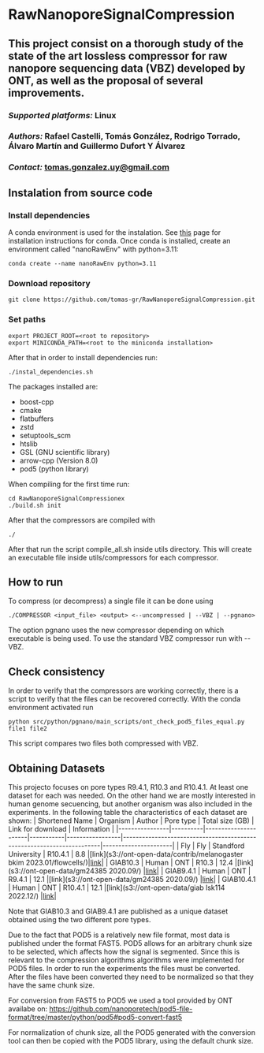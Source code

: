 # RawNanoporeSignalCompression
## This project consist on a thorough study of the state of the art lossless compressor for raw nanopore sequencing data (VBZ) developed by ONT, as well as the proposal of several improvements. 
### *Supported platforms:* Linux
### *Authors:* Rafael Castelli, Tomás González, Rodrigo Torrado, Álvaro Martín and Guillermo Dufort Y Álvarez
### *Contact:* tomas.gonzalez.uy@gmail.com

## Instalation from source code
### Install dependencies
A conda environment is used for the instalation.
See [this](https://docs.conda.io/projects/conda/en/latest/user-guide/install/index.html) page for installation instructions for conda. Once conda is installed, create an environment called "nanoRawEnv" with python=3.11:
```
conda create --name nanoRawEnv python=3.11
```
### Download repository
```
git clone https://github.com/tomas-gr/RawNanoporeSignalCompression.git
```
### Set paths
```
export PROJECT_ROOT=<root to repository>
export MINICONDA_PATH=<root to the miniconda installation>
```
After that in order to install dependencies run:
```
./instal_dependencies.sh
```
The packages installed are:
- boost-cpp
- cmake
- flatbuffers
- zstd
- setuptools_scm
- htslib
- GSL (GNU scientific library)
- arrow-cpp (Version 8.0)
- pod5 (python library)

When compiling for the first time run:
```
cd RawNanoporeSignalCompressionex
./build.sh init
```
After that the compressors are compiled with
```
./
```

After that run the script compile_all.sh inside utils directory.
This will create an executable file inside utils/compressors for each
compressor.

## How to run
To compress (or decompress) a single file it can be done using
```
./COMPRESSOR <input_file> <output> <--uncompressed | --VBZ | --pgnano>
```
The option pgnano uses the new compressor depending on which executable is being used.
To use the standard VBZ compressor run with --VBZ.

## Check consistency
In order to verify that the compressors are working correctly, there is a script to verify that the files can be recovered correctly.
With the conda environment activated run
```
python src/python/pgnano/main_scripts/ont_check_pod5_files_equal.py file1 file2
```
This script compares two files both compressed with VBZ.

## Obtaining Datasets
This projecto focuses on pore types R9.4.1, R10.3 and R10.4.1. At least one dataset for each was needed.
On the other hand we are mostly interested in human genome secuencing, but another organism was also included in the experiments.
In the following table the characteristics of each dataset are shown:
| Shortened Name | Organism | Author               | Pore type | Total size (GB) | Link for download                                                     | Information          |
|----------------|----------|----------------------|-----------|-----------------|-----------------------------------------------------------------------|----------------------|
| Fly            | Fly      | Standford University | R10.4.1   | 8.8             |[link](s3://ont-open-data/contrib/melanogaster bkim 2023.01/flowcells/)|[link](https://www.ncbi.nlm.nih.gov/bioproject/?term=PRJNA914057)|
| GIAB10.3       | Human    | ONT                  | R10.3     | 12.4            |[link](s3://ont-open-data/gm24385 2020.09/)                            |[link](https://labs.epi2me.io/gm24385_2020.09/ )|
| GIAB9.4.1      | Human    | ONT                  | R9.4.1    | 12.1            |[link](s3://ont-open-data/gm24385 2020.09/)                            |[link](https://labs.epi2me.io/gm24385_2020.09/ )|
| GIAB10.4.1     | Human    | ONT                  | R10.4.1   | 12.1            |[link](s3://ont-open-data/giab lsk114 2022.12/)                        |[link](https://labs.epi2me.io/askenazi-kit14-2022-12/)|

Note that GIAB10.3 and GIAB9.4.1 are published as a unique dataset obtained using the two different pore types.

Due to the fact that POD5 is a relatively new file format, most data is published under the format FAST5.
POD5 allows for an arbitrary chunk size to be selected,
which affects how the signal is segmented. Since this is relevant to the compression algorithms algorithms were implemented for POD5 files.
In order to run the experiments the files must be converted.
After the files have been converted they need to be normalized so that they have the same chunk size.

For conversion from FAST5 to POD5 we used a tool provided by ONT availabe on:
https://github.com/nanoporetech/pod5-file-format/tree/master/python/pod5#pod5-convert-fast5

For normalization of chunk size, all the POD5 generated with the conversion tool can then be copied with the POD5 library, using the default chunk size.







